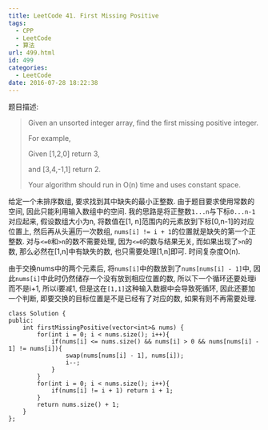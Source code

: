 ```yaml
---
title: LeetCode 41. First Missing Positive
tags:
  - CPP
  - LeetCode
  - 算法
url: 499.html
id: 499
categories:
  - LeetCode
date: 2016-07-28 18:22:38
---
```

题目描述:

> Given an unsorted integer array, find the first missing positive integer.
> 
> For example,
>
> Given [1,2,0] return 3,
> 
> and [3,4,-1,1] return 2.
> 
> Your algorithm should run in O(n) time and uses constant space.

给定一个未排序数组, 要求找到其中缺失的最小正整数. 由于题目要求使用常数的空间, 因此只能利用输入数组中的空间. 我的思路是将正整数`1...n`与下标`0...n-1`对应起来, 假设数组大小为n, 将数值在[1, n]范围内的元素放到下标[0,n-1]的对应位置上, 然后再从头遍历一次数组, `nums[i] != i + 1`的位置就是缺失的第一个正整数. 对与`<=0`和`>n`的数不需要处理, 因为`<=0`的数与结果无关, 而如果出现了`>n`的数, 那么必然在[1,n]中有缺失的数, 也只需要处理[1,n]即可. 时间复杂度O(n).

由于交换nums中的两个元素后, 将`nums[i]`中的数放到了`nums[nums[i] - 1]`中, 因此`nums[i]`中此时仍然储存一个没有放到相应位置的数, 所以下一个循环还要处理i而不是i+1, 所以i要减1, 但是这在`[1,1]`这种输入数据中会导致死循环, 因此还要加一个判断, 即要交换的目标位置是不是已经有了对应的数, 如果有则不再需要处理.

    class Solution {
    public:
        int firstMissingPositive(vector<int>& nums) {
            for(int i = 0; i < nums.size(); i++){
                if(nums[i] <= nums.size() && nums[i] > 0 && nums[nums[i] - 1] != nums[i]){
                    swap(nums[nums[i] - 1], nums[i]);
                    i--;
                }
            }
            for(int i = 0; i < nums.size(); i++){
                if(nums[i] != i + 1) return i + 1;
            }
            return nums.size() + 1;
        }
    };